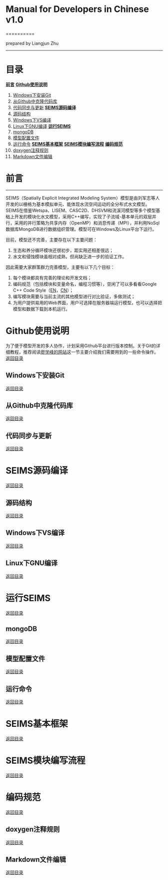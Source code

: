 # Manual for Developers in Chinese v1.0
==========

prepared by Liangjun Zhu

----------

# 目录
[**前言**](#前言)
[**Github使用说明**](#Github使用说明)
1. [Windows下安装Git](#Windows下安装Git)
2. [从Github中克隆代码库](#从Github中克隆代码库)
3. [代码同步与更新](#代码同步与更新)
[**SEIMS源码编译**](#SEIMS源码编译)
1. [源码结构](#源码结构)
2. [Windows下VS编译](#Windows下VS编译)
3. [Linux下GNU编译](#Linux下GNU编译)
[**运行SEIMS**](#运行SEIMS)
1. [mongoDB](#mongoDB)
2. [模型配置文件](#模型配置文件)
3. [运行命令](#运行命令)
[**SEIMS基本框架**](#SEIMS基本框架)
[**SEIMS模块编写流程**](#SEIMS模块编写流程)
[**编码规范**](#编码规范)
1. [doxygen注释规则](#doxygen注释规则)
2. [Markdown文件编辑](#Markdown文件编辑)



# 前言
-----------
SEIMS（Spatially Explicit Integrated Modeling System）模型是由刘军志等人开发的以栅格为基本模拟单元、能体现水流空间运动的全分布式水文模型。SEIMS在借鉴Wetspa、LISEM、CASC2D、DHSVM和流溪河模型等多个模型基础上开发的模块化水文模型，采用C++编写，实现了子流域-基本单元的双层并行，采用的并行策略为共享内存（OpenMP）和消息传递（MPI），并利用NoSql数据库MongoDB进行数据组织管理。模型可在Windows及Linux平台下运行。

目前，模型还不完善，主要存在以下主要问题：

1. 生态和养分循环模块还很初步，距实用还相差很远；
2. 水文和侵蚀模块虽相对成熟，但尚缺乏进一步的验证工作。

因此需要大家群策群力完善模型，主要有以下几个目标：

1. 每个模块都具有完善的理论和开发文档；
2. 编码规范（包括模块和变量命名，编程习惯等），空闲了可以多看看Google C++ Code Style（[EN](http://google-styleguide.googlecode.com/svn/trunk/cppguide.html)，[CN](http://www.cnblogs.com/ggjucheng/archive/2012/01/02/2310278.html)）；
3. 编写模块需要与当前主流的其他模型进行对比验证，多做测试；
4. 为用户提供易用的Web界面，用户可选择在服务器端运行模型，也可以选择把模型和数据下载到本机运行。

# Github使用说明
为了便于模型开发的多人协作，计划采用Github平台进行版本控制。关于Git的详细教程，推荐阅读[廖学峰的网站](http://www.liaoxuefeng.com/wiki/0013739516305929606dd18361248578c67b8067c8c017b000/)这一节主要介绍我们需要用到的一些命令操作。
[返回目录](#目录)
## Windows下安装Git

[返回目录](#目录)
## 从Github中克隆代码库
[返回目录](#目录)
## 代码同步与更新
[返回目录](#目录)

# SEIMS源码编译
[返回目录](#目录)
## 源码结构
[返回目录](#目录)
## Windows下VS编译
[返回目录](#目录)
## Linux下GNU编译
[返回目录](#目录)
# 运行SEIMS
[返回目录](#目录)
## mongoDB
[返回目录](#目录)
## 模型配置文件
[返回目录](#目录)
## 运行命令
[返回目录](#目录)
# SEIMS基本框架
[返回目录](#目录)
# SEIMS模块编写流程
[返回目录](#目录)
# 编码规范
[返回目录](#目录)
## doxygen注释规则
[返回目录](#目录)
## Markdown文件编辑
[返回目录](#目录)
